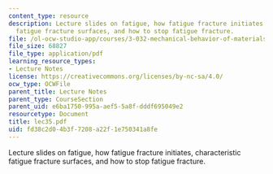 ```yaml
---
content_type: resource
description: Lecture slides on fatigue, how fatigue fracture initiates, characteristic
  fatigue fracture surfaces, and how to stop fatigue fracture.
file: /ol-ocw-studio-app/courses/3-032-mechanical-behavior-of-materials-fall-2007/fd38c2d04b3f7208a22f1e750341a8fe_lec35.pdf
file_size: 68827
file_type: application/pdf
learning_resource_types:
- Lecture Notes
license: https://creativecommons.org/licenses/by-nc-sa/4.0/
ocw_type: OCWFile
parent_title: Lecture Notes
parent_type: CourseSection
parent_uid: e6ba1750-995a-aef5-5a8f-dddf695049e2
resourcetype: Document
title: lec35.pdf
uid: fd38c2d0-4b3f-7208-a22f-1e750341a8fe
---
```

Lecture slides on fatigue, how fatigue fracture initiates, characteristic fatigue fracture surfaces, and how to stop fatigue fracture.